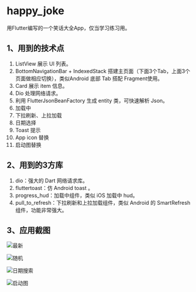 # happy_joke
用Flutter编写的一个笑话大全App，仅当学习练习用。

## 1、用到的技术点

1. ListView 展示 UI 列表。
2. BottomNavigationBar + IndexedStack 搭建主页面（下面3个Tab，上面3个页面做相应切换），类似Android 底部 Tab 搭配 Fragment使用。
2. Card 展示 item 信息。
3. Dio 处理网络请求。
4. 利用 FlutterJsonBeanFactory 生成 entity 类，可快速解析 Json。
5. 加载中
6. 下拉刷新、上拉加载
7. 日期选择
8. Toast 提示
9. App icon 替换
10. 启动图替换

## 2、用到的3方库

1. dio：强大的 Dart 网络请求库。
2. fluttertoast：仿 Android toast 。
3. progress_hud：加载中组件，类似 iOS 加载中 hud。
4. pull_to_refresh：下拉刷新和上拉加载组件，类似 Android 的 SmartRefresh 组件，功能非常强大。

## 3、应用截图

![最新](https://github.com/haoyd/happy_joke/blob/master/imgs/1.png?raw=true)

![随机](https://github.com/haoyd/happy_joke/blob/master/imgs/2.png?raw=true)

![日期搜索](https://github.com/haoyd/happy_joke/blob/master/imgs/3.png?raw=true)

![启动图](https://github.com/haoyd/happy_joke/blob/master/imgs/4.png?raw=true)





